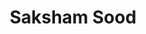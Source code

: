 ---
image: >-
  https://lh3.googleusercontent.com/a-/AD_cMMQM0VKLZ4tBbPZ-IVxpgeyZ-xPb8qYPUpdnst5KODwB-XYp=s128-c0x00000000-cc-rp-mo-ba3
title: Saksham Sood
link: ''
company: ''
testimonial: >-
  Ambience is quite nice and it's a nice calm place to chill. The drinks are
  cheap too. However the food is just okay.
rating: 3
promted: false
google: true

---